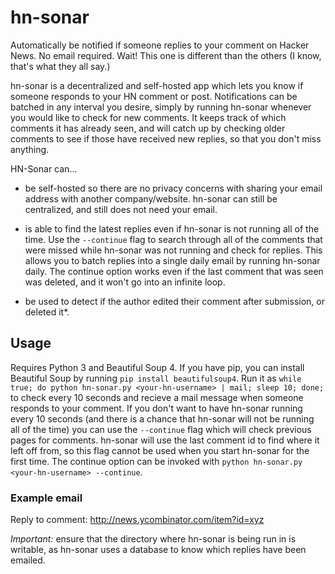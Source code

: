 # hn-sonar
Automatically be notified if someone replies to your comment on Hacker News. No email required. Wait! This one is different than the others (I know, that's what they all say.)

hn-sonar is a decentralized and self-hosted app which lets you know if someone responds to your HN comment or post. Notifications can be batched in any interval you desire, simply by running hn-sonar whenever you would like to check for new comments. It keeps track of which comments it has already seen, and will catch up by checking older comments to see if those have received new replies, so that you don't miss anything. 

HN-Sonar can...

- be self-hosted so there are no privacy concerns with sharing your email address with another company/website. hn-sonar can still be centralized, and still does not need your email.

- is able to find the latest replies even if hn-sonar is not running all of the time. Use the `--continue` flag to search through all of the comments that were missed while hn-sonar was not running and check for replies. This allows you to batch replies into a single daily email by running hn-sonar daily. The continue option works even if the last comment that was seen was deleted, and it won't go into an infinite loop.

- be used to detect if the author edited their comment after submission, or deleted it*.


## Usage

Requires Python 3 and Beautiful Soup 4. If you have pip, you can install Beautiful Soup by running `pip install beautifulsoup4`. Run it as `while true; do python hn-sonar.py <your-hn-username> | mail; sleep 10; done;` to check every 10 seconds and recieve a mail message when someone responds to your comment. If you don't want to have hn-sonar running every 10 seconds (and there is a chance that hn-sonar will not be running all of the time) you can use the `--continue` flag which will check previous pages for comments. hn-sonar will use the last comment id to find where it left off from, so this flag cannot be used when you start hn-sonar for the first time. The continue option can be invoked with `python hn-sonar.py <your-hn-username> --continue`.

### Example email

Reply to comment: http://news.ycombinator.com/item?id=xyz

*Important:* ensure that the directory where hn-sonar is being run in is writable, as hn-sonar uses a database to know which replies have been emailed.
